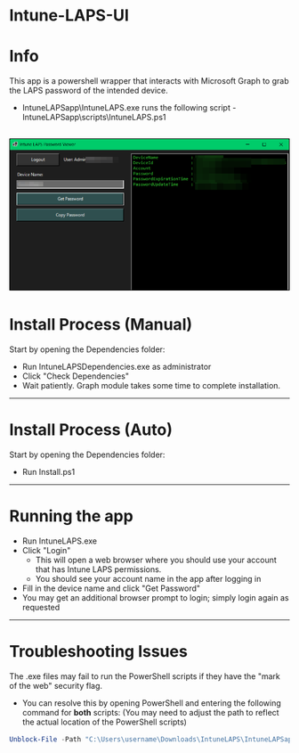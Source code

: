 # Intune-LAPS-UI
# Info

This app is a powershell wrapper that interacts with Microsoft Graph to grab the LAPS password of the intended device.
- IntuneLAPSapp\IntuneLAPS.exe runs the following script - IntuneLAPSapp\scripts\IntuneLAPS.ps1
  
![Alt text](https://github.com/spicyrice2077/Intune-LAPS-UI/blob/main/Preview.png)
---

# Install Process (Manual)

Start by opening the Dependencies folder:

- Run IntuneLAPSDependencies.exe as administrator
- Click "Check Dependencies"
- Wait patiently. Graph module takes some time to complete installation.

---

# Install Process (Auto)

Start by opening the Dependencies folder:

- Run Install.ps1
  
---

# Running the app

- Run IntuneLAPS.exe
- Click "Login"
    - This will open a web browser where you should use your account that has Intune LAPS permissions.
    - You should see your account name in the app after logging in
- Fill in the device name and click "Get Password"
- You may get an additional browser prompt to login; simply login again as requested
---

# Troubleshooting Issues

The .exe files may fail to run the PowerShell scripts if they have the "mark of the web" security flag.
- You can resolve this by opening PowerShell and entering the following command for **both** scripts: (You may need to adjust the path to reflect the actual location of the PowerShell scripts)

```powershell
Unblock-File -Path "C:\Users\username\Downloads\IntuneLAPS\IntuneLAPSapp\scripts\IntuneLAPS_Dependencies.ps1"
```
